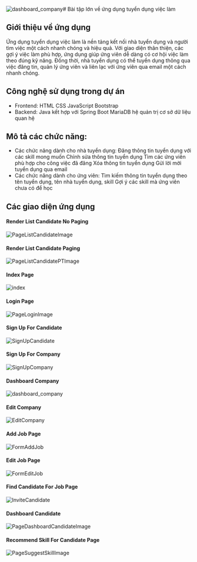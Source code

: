 ![dashboard_company](https://github.com/user-attachments/assets/9b330f45-c3ac-4c42-b5b0-079613526d53)# Bài tập lớn về ứng dụng tuyển dụng việc làm

## Giới thiệu về ứng dụng
Ứng dụng tuyển dụng việc làm là nền tảng kết nối nhà tuyển dụng và người tìm việc một cách nhanh chóng và hiệu quả. Với giao diện thân thiện, các gợi ý việc làm phù hợp, ứng dụng giúp ứng viên dễ dàng có cơ hội việc làm theo đúng kỹ năng. Đồng thời, nhà tuyển dụng có thể tuyển dụng thông qua việc đăng tin, quản lý ứng viên và liên lạc với ứng viên qua email một cách nhanh chóng.

## Công nghệ sử dụng trong dự án
- Frontend:
  HTML
  CSS
  JavaScript
  Bootstrap
- Backend:
  Java kết hợp với Spring Boot
  MariaDB hệ quản trị cơ sở dữ liệu quan hệ

## Mô tả các chức năng:
- Các chức năng dành cho nhà tuyển dụng:
  Đăng thông tin tuyển dụng với các skill mong muốn
  Chỉnh sửa thông tin tuyển dụng
  Tìm các ứng viên phù hợp cho công việc đã đăng
  Xóa thông tin tuyển dụng
  Gửi lời mời tuyển dụng qua email
- Các chức năng dành cho ứng viên:
  Tìm kiếm thông tin tuyển dụng theo tên tuyển dụng, tên nhà tuyển dụng, skill
  Gợi ý các skill mà ứng viên chưa có để học
  
## Các giao diện ứng dụng

#### Render List Candidate No Paging
![PageListCandidateImage](https://i.ibb.co/3pHkQ5J/Candidate-No-Paging.png)
<br/>

#### Render List Candidate Paging
![PageListCandidatePTImage](https://i.ibb.co/cDk3Fs7/Candidate-Paging.png)
<br/>

#### Index Page
![index](https://github.com/user-attachments/assets/739c4db4-52cd-4e88-b0e1-bf6fa60d1689)
<br/>

#### Login Page
![PageLoginImage](https://i.ibb.co/8zpmndV/Login.png)
<br/>

#### Sign Up For Candidate
![SignUpCandidate](https://github.com/user-attachments/assets/4475ac4a-4f00-4977-bbb7-364a448b537d)
<br/>

#### Sign Up For Company
![SignUpCompany](https://github.com/user-attachments/assets/fc39d34e-c1f5-42ed-9383-5eadd2c41638)
<br/>

#### Dashboard Company
![dashboard_company](https://github.com/user-attachments/assets/6bc5afc8-e479-4308-bef6-95ac245eeb96)
<br/>

#### Edit Company
![EditCompany](https://github.com/user-attachments/assets/54860a9c-238d-42fe-ba2b-f8074e0647a8)
<br/>

#### Add Job Page
![FormAddJob](https://github.com/user-attachments/assets/f7512dc2-a137-4aed-a7a8-5ce89b02148d)
<br/>

#### Edit Job Page
![FormEditJob](https://github.com/user-attachments/assets/137fb3e9-99a3-4b44-bbbc-5f3c8be87366)
<br/>

#### Find Candidate For Job Page
![InviteCandidate](https://github.com/user-attachments/assets/0b2c1a8c-6474-4a7a-a194-129000c1df5b)
<br/>

#### Dashboard Candidate
![PageDashboardCandidateImage](https://i.ibb.co/XYc62tj/Dashboard-Candidate.png)
<br/>

#### Recommend Skill For Candidate Page
![PageSuggestSkillImage](https://i.ibb.co/YjV99Sf/Sugesst-Skill-Candidate.png)
<br/>
